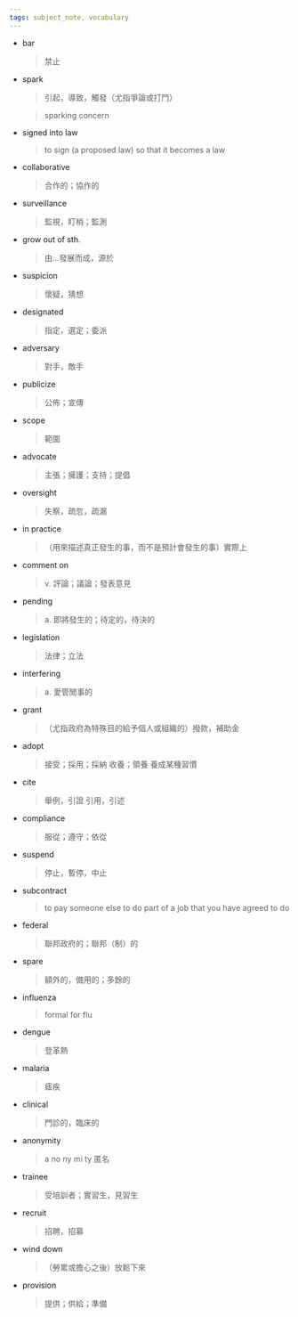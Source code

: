 ```yaml
---
tags: subject_note, vocabulary
---
```


- bar
    > 禁止
- spark
    > 引起，導致，觸發（尤指爭論或打鬥）

    > sparking concern
- signed into law
    > to sign (a proposed law) so that it becomes a law
- collaborative
    > 合作的；協作的
- surveillance 
    > 監視，盯梢；監測
- grow out of sth.
    > 由…發展而成，源於
- suspicion
    > 懷疑，猜想
- designated
    > 指定，選定；委派
- adversary
    > 對手，敵手
- publicize
    > 公佈；宣傳
- scope
    > 範圍
- advocate
    > 主張；擁護；支持；提倡
- oversight
    > 失察，疏忽，疏漏
- in practice
    > （用來描述真正發生的事，而不是預計會發生的事）實際上
- comment on 
    > v. 評論；議論；發表意見
- pending
    > a. 即將發生的；待定的，待決的
- legislation
    > 法律；立法
- interfering
    > a. 愛管閒事的
- grant
    > （尤指政府為特殊目的給予個人或組織的）撥款，補助金
- adopt
    > 接受；採用；採納
    > 收養；領養
    > 養成某種習慣
- cite
    > 舉例，引證
    > 引用，引述
- compliance
    > 服從；遵守；依從
- suspend
    > 停止，暫停，中止
- subcontract
    > to pay someone else to do part of a job that you have agreed to do
- federal
    > 聯邦政府的；聯邦（制）的
- spare
    > 額外的，備用的；多餘的
- influenza
    > formal for flu
- dengue 
    > 登革熱
- malaria
    > 瘧疾
- clinical
    > 門診的，臨床的
- anonymity
    > a no ny mi ty
    > 匿名
- trainee 
    > 受培訓者；實習生，見習生
- recruit
    > 招聘，招募
- wind down 
    > （勞累或擔心之後）放鬆下來
- provision
    > 提供；供給；準備